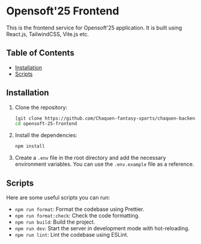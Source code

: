 # Opensoft'25 Frontend

This is the frontend service for Opensoft'25 application. It is built using React.js, TailwindCSS, Vite.js etc.

## Table of Contents

-   [Installation](#installation)
-   [Scripts](#scripts)

## Installation

1. Clone the repository:

    ```sh
    [git clone https://github.com/Chaquen-fantasy-sports/chaquen-backend.git](https://github.com/Azad-Technology/Opensoft-25-frontend.git)
    cd opensoft-25-frontend
    ```

2. Install the dependencies:

    ```sh
    npm install
    ```

3. Create a `.env` file in the root directory and add the necessary environment variables. You can use the `.env.example` file as a reference.

## Scripts

Here are some useful scripts you can run:

-   `npm run format`: Format the codebase using Prettier.
-   `npm run format:check`: Check the code formatting.
-   `npm run build`: Build the project.
-   `npm run dev`: Start the server in development mode with hot-reloading.
-   `npm run lint`: Lint the codebase using ESLint.   
